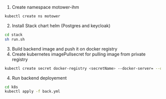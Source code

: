 1. Create namespace motower-ihm
```bash
kubectl create ns motower
```
2. Install Stack chart helm (Postgres and keycloak)
```bash
cd stack
sh run.sh
```

3. Build backend image and push it on docker registry
4. Create kubernetes imagePullsecret for pulling image from private registry
```bash
kubectl create secret docker-registry <secretName> --docker-server= --docker-user= --docker-password=
```

4. Run backend deployement
```bash
cd k8s
kubectl apply -f back.yml
```